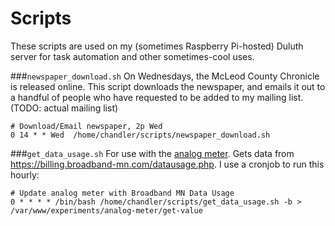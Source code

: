 # Scripts
These scripts are used on my (sometimes Raspberry Pi-hosted) Duluth server
for task automation and other sometimes-cool uses.

###`newspaper_download.sh`
On Wednesdays, the McLeod County Chronicle is released online.
This script downloads the newspaper, and emails it out to a handful
of people who have requested to be added to my mailing list.
(TODO: actual mailing list)
```
# Download/Email newspaper, 2p Wed
0 14 * * Wed  /home/chandler/scripts/newspaper_download.sh
```

###`get_data_usage.sh`
For use with the [analog meter](http://experiments.chandlerswift.com/analog-meter/).
Gets data from https://billing.broadband-mn.com/datausage.php.
I use a cronjob to run this hourly:
```
# Update analog meter with Broadband MN Data Usage
0 * * * * /bin/bash /home/chandler/scripts/get_data_usage.sh -b > /var/www/experiments/analog-meter/get-value
```
